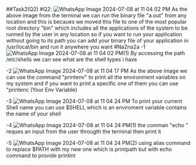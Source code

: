 ##Task2(Q2)
#Q2:
![WhatsApp Image 2024-07-08 at 11 04 02 PM](https://github.com/YoussefGamalShehata/Embedded-Linux/assets/152656762/68333db5-fce4-4c28-8078-4bbaff586c7d)
As the above image from the terminal we can run the binary file "a.out" from any location and this is becaues we moved this file to one of the most popular root directory "bin" which includes all the applications of the system to be runned by the user in any location so if you want to run your application without going to its path you can add your binary file of your application in /usr/local/bin and run it anywhere you want
#Na2na2a
-1 
![WhatsApp Image 2024-07-08 at 11 04 02 PM(1)](https://github.com/YoussefGamalShehata/Embedded-Linux/assets/152656762/3ea2d58c-29be-4cc1-8032-8574f3c961e1)
By accessing the path /etc/shells we can see what are the shell types i have

-2
![WhatsApp Image 2024-07-08 at 11 04 17 PM](https://github.com/YoussefGamalShehata/Embedded-Linux/assets/152656762/b849a280-6282-4b4f-a8cb-0d89be1605c0)
As the above image we can use the command "printenv" to print all the environment variables on my system and if you want to print a specific one of them you can use "printenc (Your Env Variable)

-3
![WhatsApp Image 2024-07-08 at 11 04 24 PM](https://github.com/YoussefGamalShehata/Embedded-Linux/assets/152656762/259a02c4-3d1f-4ae1-b727-5c592ef4dadc)
To print your current Shell name you can use $SHELL which is an enviroment variable contains the name of your shell

-4
![WhatsApp Image 2024-07-08 at 11 04 24 PM(1)](https://github.com/YoussefGamalShehata/Embedded-Linux/assets/152656762/9625dbd4-9114-4ffc-a4c7-e39be22e96cd)
the comman "echo \" reques an input from the user througth the terminal then print it 

-5
![WhatsApp Image 2024-07-08 at 11 04 24 PM(2)](https://github.com/YoussefGamalShehata/Embedded-Linux/assets/152656762/8afd948a-6798-49a7-8c1a-e590e5876b10)
using alias command to replace $PATH with my new one which is printpath but with echo command to provide printint




